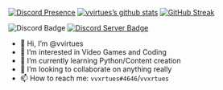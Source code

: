 [![Discord Presence](https://lanyard.cnrad.dev/api/730099286049816586?idleMessage=Idle)](https://discord.com/users/730099286049816586)
[![vvirtues’s github stats](https://github-readme-stats.vercel.app/api?username=vvirtues)](https://github.com/vvirtues)
[![GitHub Streak](https://streak-stats.demolab.com?user=vvxrtues&theme=github-dark&mode=weekly)](https://git.io/streak-stats)


![Discord Badge](https://img.shields.io/badge/Discord-vvxrtues%234646-lightgrey) [![Discord Server Badge](https://img.shields.io/badge/Discord-Server-informational)](https://discord.gg/4EHpN9BnYy)



- 👋 Hi, I’m @vvirtues
- 👀 I’m interested in Video Games and Coding
- 🌱 I’m currently learning Python/Content creation
- 💞️ I’m looking to collaborate on anything really
- 📫 How to reach me: `vvxrtues#4646`/`vvxrtues`

<!---
This is my README.md I guess
--->
